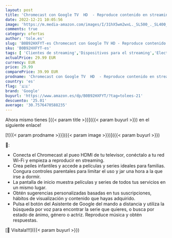 ```yaml
---
layout: post
title: 'Chromecast con Google TV  HD  - Reproduce contenido en streaming en el televisor con el mando de control por voz - Películas  series en HD'
date: 2022-12-21 10:05:56
image: 'https://m.media-amazon.com/images/I/31hX5wm2wxL._SL500_._SL400_.jpg'
comments: true
category: ofertas
author: 'tole.es'
slug: 'B0B92HXFYT-es Chromecast con Google TV HD - Reproduce contenido en...'
sku: 'B0B92HXFYT-es'
tags: [ 'Clientes de streaming','Dispositivos para el streaming','Electrónica','Equipos de audio y Hi-Fi','google','televisor','🇪🇸', ]
actualPrice: 29.99 EUR
currency: EUR
price: 29.99
comparePrice: 39.99 EUR
prodname: 'Chromecast con Google TV  HD  - Reproduce contenido en streaming en el televisor con el mando de control por voz - Películas  series en HD'
country: 'es'
flag: '🇪🇸'
brand: 'Google'
buyurl: 'https://www.amazon.es/dp/B0B92HXFYT/?tag=tolees-21'
descuento: '25.01'
average: '30.7576470588235'
---
```


Ahora mismo tienes [{{< param title >}}]({{< param buyurl >}}) en el siguiente enlace!

[![{{< param prodname >}}]({{< param image >}})]({{< param buyurl >}})

🔎:

- Conecta el Chromecast al pueo HDMI de tu televisor, conéctalo a tu red Wi-Fi y empieza a reproducir en streaming.
- Crea peiles infantiles y accede a películas y series ideales para familias. Congura controles parentales para limitar el uso y jar una hora a la que irse a dormir.
- La pantalla de inicio muestra películas y series de todos tus servicios en un mismo lugar.
- Obtén sugerencias personalizadas basadas en tus suscripciones, hábitos de visualización y contenido que hayas adquirido.
- Pulsa el botón del Asistente de Google del mando a distancia y utiliza la búsqueda por voz para encontrar la serie que quieres, o busca por estado de ánimo, género o actriz. Reproduce música y obtén respuestas.

[🛒 Visítala!!!]({{< param buyurl >}})
